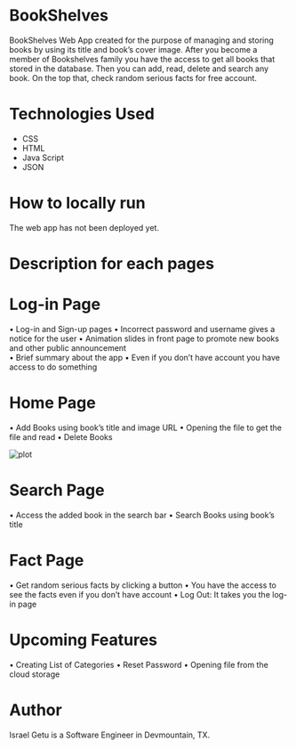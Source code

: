 # BookShelves

BookShelves Web App created for the purpose of managing and storing books by using its title and book’s cover image. After you become a member of Bookshelves family you have the access to get all books that stored in the database. Then you can add, read, delete and search any book. On the top that, check random serious facts for free account.

# Technologies Used

- CSS
- HTML
- Java Script
- JSON

# How to locally run

The web app has not been deployed yet.

# Description for each pages

# Log-in Page

• Log-in and Sign-up pages
• Incorrect password and username gives a notice for the user
• Animation slides in front page to promote new books and other public announcement  
• Brief summary about the app
• Even if you don’t have account you have access to do something

# Home Page

• Add Books using book’s title and image URL
• Opening the file to get the file and read
• Delete Books

![plot](.image-each-page/home-page.jpg)

# Search Page

• Access the added book in the search bar
• Search Books using book’s title

# Fact Page

• Get random serious facts by clicking a button
• You have the access to see the facts even if you don’t have account
• Log Out: It takes you the log-in page

# Upcoming Features

• Creating List of Categories
• Reset Password
• Opening file from the cloud storage

# Author

Israel Getu is a Software Engineer in Devmountain, TX.
